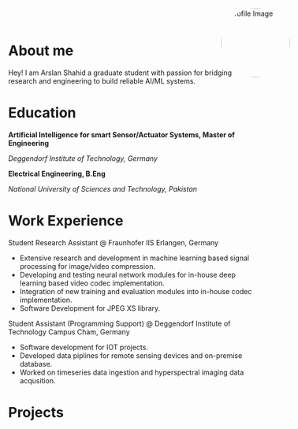 <div style="position: absolute; top: 20px; right: 160px;">
  <img src="/assets/imgs/CV_Image2.png" alt="Profile Image" align="right" width="140" height= "140" style="border-radius: 50%;">
</div>

# About me
Hey! I am Arslan Shahid a graduate student with passion for bridging research and engineering to build reliable AI/ML systems.

# Education
**Artificial Intelligence for smart Sensor/Actuator Systems, Master of Engineering**

_Deggendorf Institute of Technology, Germany_

**Electrical Engineering, B.Eng**

_National University of Sciences and Technology, Pakistan_

# Work Experience
Student Research Assistant @ Fraunhofer IIS Erlangen, Germany 
- Extensive research and development in machine learning based signal processing for image/video compression.
- Developing and testing neural network modules for in-house deep learning based video codec implementation.
- Integration of new training and evaluation modules into in-house codec implementation.
- Software Development for JPEG XS library.

Student Assistant (Programming Support) @ Deggendorf Institute of Technology Campus Cham, Germany
- Software development for IOT projects.
- Developed data piplines for remote sensing devices and on-premise database.
- Worked on timeseries data ingestion and hyperspectral imaging data acqusition.
  
# Projects

